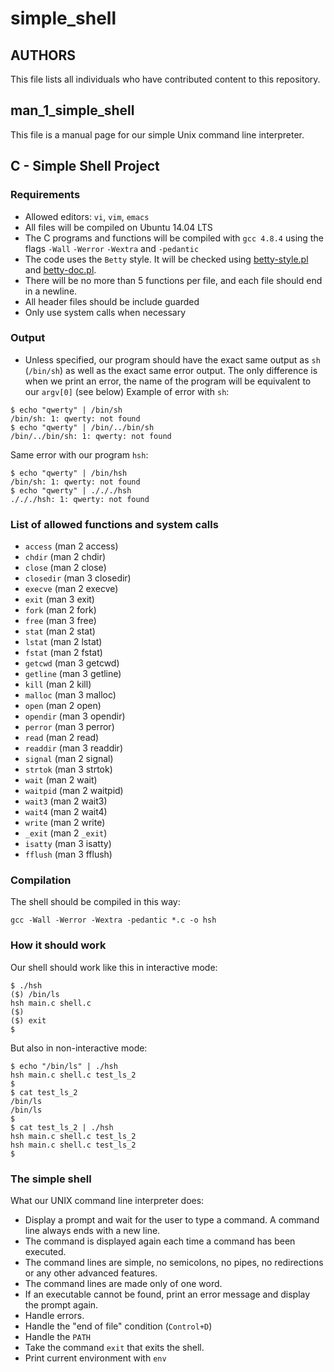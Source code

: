 # simple_shell
## AUTHORS
This file lists all individuals who have contributed content to this repository.
## man_1_simple_shell
This file is a manual page for our simple Unix command line interpreter.
## C - Simple Shell Project
### Requirements
- Allowed editors: `vi`, `vim`, `emacs`
- All files will be compiled on Ubuntu 14.04 LTS
- The C programs and functions will be compiled with `gcc 4.8.4` using the flags `-Wall` `-Werror` `-Wextra` and `-pedantic`
- The code uses the `Betty` style. It will be checked using [betty-style.pl](https://github.com/holbertonschool/Betty/blob/master/betty-style.pl) and [betty-doc.pl](https://github.com/holbertonschool/Betty/blob/master/betty-doc.pl).
- There will be no more than 5 functions per file, and each file should end in a newline.
- All header files should be include guarded
- Only use system calls when necessary
### Output
- Unless specified, our program should have the exact same output as `sh` (`/bin/sh`) as well as the exact same error output. The only difference is when we print an error, the name of the program will be equivalent to our `argv[0]` (see below)
Example of error with `sh`:
```
$ echo "qwerty" | /bin/sh
/bin/sh: 1: qwerty: not found
$ echo "qwerty" | /bin/../bin/sh
/bin/../bin/sh: 1: qwerty: not found
```
Same error with our program `hsh`:
```
$ echo "qwerty" | /bin/hsh
/bin/sh: 1: qwerty: not found
$ echo "qwerty" | ./././hsh
./././hsh: 1: qwerty: not found
```
### List of allowed functions and system calls
- `access` (man 2 access)
- `chdir` (man 2 chdir)
- `close` (man 2 close)
- `closedir` (man 3 closedir)
- `execve` (man 2 execve)
- `exit` (man 3 exit)
- `fork` (man 2 fork)
- `free` (man 3 free)
- `stat` (man 2 stat)
- `lstat` (man 2 lstat)
- `fstat` (man 2 fstat)
- `getcwd` (man 3 getcwd)
- `getline` (man 3 getline)
- `kill` (man 2 kill)
- `malloc` (man 3 malloc)
- `open` (man 2 open)
- `opendir` (man 3 opendir)
- `perror` (man 3 perror)
- `read` (man 2 read)
- `readdir` (man 3 readdir)
- `signal` (man 2 signal)
- `strtok` (man 3 strtok)
- `wait` (man 2 wait)
- `waitpid` (man 2 waitpid)
- `wait3` (man 2 wait3)
- `wait4` (man 2 wait4)
- `write` (man 2 write)
- `_exit` (man 2 `_exit`)
- `isatty` (man 3 isatty)
- `fflush` (man 3 fflush)
### Compilation
The shell should be compiled in this way:
```
gcc -Wall -Werror -Wextra -pedantic *.c -o hsh
```
### How it should work
Our shell should work like this in interactive mode:
```
$ ./hsh
($) /bin/ls
hsh main.c shell.c
($)
($) exit
$
```
But also in non-interactive mode:
```
$ echo "/bin/ls" | ./hsh
hsh main.c shell.c test_ls_2
$
$ cat test_ls_2
/bin/ls
/bin/ls
$
$ cat test_ls_2 | ./hsh
hsh main.c shell.c test_ls_2
hsh main.c shell.c test_ls_2
$
```
### The simple shell
What our UNIX command line interpreter does:
- Display a prompt and wait for the user to type a command. A command line always ends with a new line.
- The command is displayed again each time a command has been executed.
- The command lines are simple, no semicolons, no pipes, no redirections or any other advanced features.
- The command lines are made only of one word.
- If an executable cannot be found, print an error message and display the prompt again.
- Handle errors.
- Handle the "end of file" condition (`Control+D`)
- Handle the `PATH`
- Take the command `exit` that exits the shell.
- Print current environment with `env`

